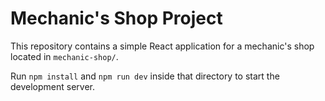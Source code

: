 # Mechanic's Shop Project

This repository contains a simple React application for a mechanic's shop located in `mechanic-shop/`.

Run `npm install` and `npm run dev` inside that directory to start the development server.
